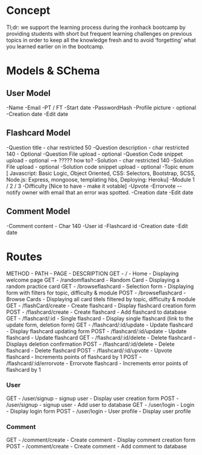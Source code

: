 # Concept

Tl;dr: we support the learning process during the ironhack bootcamp by providing students with short but frequent learning challenges on previous topics in order to keep all the knowledge fresh and to avoid ‘forgetting’ what you learned earlier on in the bootcamp. 

# Models & SChema

## User Model
-Name
-Email
-PT / FT
-Start date
-PasswordHash
-Profile picture - optional
-Creation date
-Edit date

## Flashcard Model
-Question title - char restricted 50
-Question description - char restricted 140 - Optional
-Question File upload - optional
-Question Code snippet upload - optional --> ????? how to? 
-Solution - char restricted 140
-Solution File upload - optional
-Solution code snippet upload - optional
-Topic enum [ Javascript: Basic Logic, Object Oriented, CSS: Selectors, Bootstrap, SCSS, Node.js: Express, mongoose, templating hbs, Deploying: Heroku]
-Module 1 / 2 / 3
-Difficulty [Nice to have - make it votable]
-Upvote
-Errorvote -- notify owner with email that an error was spotted. 
-Creation date
-Edit date

## Comment Model 
-Comment content - Char 140
-User id
-Flashcard id
-Creation date
-Edit date


# Routes

METHOD  -  PATH                     - PAGE              - DESCRIPTION
GET     - /                         - Home              - Displaying welcome page
GET     - /randomflashcard          - Random Card       - Displaying a random practice card
GET     - /browseflashcard          - Selection form    - Displaying form with filters for topic, difficulty & module
POST    - /browseflashcard          - Browse Cards      - Displaying all card titels filtered by topic, difficulty & module
GET     - /flashCard/create         - Create flashcard  - Display flashcard creation form
POST    - /flashcard/create         - Create flashcard      - Add flashcard to database
GET     - /flashcard/:id            - Single flashcard      - Display single flashcard (link to the update form, deletion form)
GET     - /flashcard/:id/update     - Update flashcard      - Display flashcard updating form
POST    - /flashcard/:id/update     - Update flashcard      - Update flashcard
GET     - /flashcard/:id/delete     - Delete flashcard      - Displays deletion confirmation
POST    - /flashcard/:id/delete     - Delete flashcard      - Delete flashcard
POST    - /flashcard/:id/upvote     - Upvote flashcard      - Increments points of flashcard by 1
POST    - /flashcard/:id/errorvote  - Errorvote flashcard   - Increments error points of flashcard by 1

### User
GET     - /user/signup              - signup user           - Display user creation form
POST    - /user/signup              - signup user           - Add user to database
GET     - /user/login               - Login                 - Display login form
POST    - /user/login               - User profile          - Display user profile

### Comment
GET     - /comment/create         - Create comment      - Display comment creation form
POST    - /comment/create         - Create comment      - Add comment to database